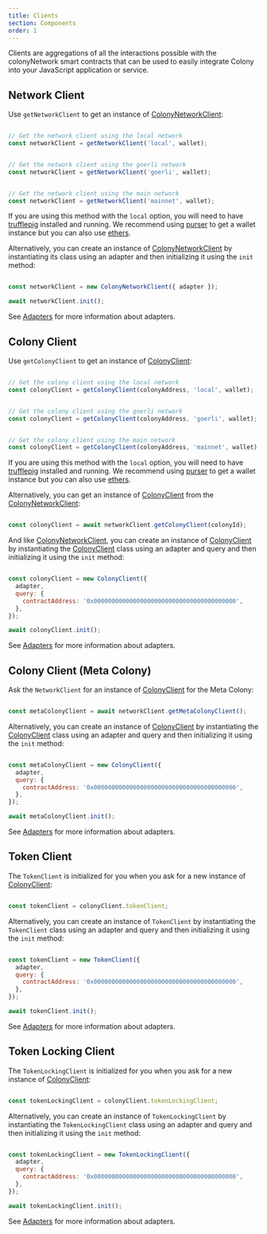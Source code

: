 ```yaml
---
title: Clients
section: Components
order: 1
---
```


Clients are aggregations of all the interactions possible with the colonyNetwork smart contracts that can be used to easily integrate Colony into your JavaScript application or service.

## Network Client

Use `getNetworkClient` to get an instance of [ColonyNetworkClient](/colonyjs/api-colonynetworkclient):

```js

// Get the network client using the local network
const networkClient = getNetworkClient('local', wallet);

```

```js

// Get the network client using the goerli network
const networkClient = getNetworkClient('goerli', wallet);

```

```js

// Get the network client using the main network
const networkClient = getNetworkClient('mainnet', wallet);

```

If you are using this method with the `local` option, you will need to have [trufflepig](https://github.com/JoinColony/trufflepig) installed and running. We recommend using [purser](/purser/docs-overview) to get a wallet instance but you can also use [ethers](https://github.com/ethers-io/ethers.js/).

Alternatively, you can create an instance of [ColonyNetworkClient](/colonyjs/api-colonynetworkclient) by instantiating its class using an adapter and then initializing it using the `init` method:

```js

const networkClient = new ColonyNetworkClient({ adapter });

await networkClient.init();

```

See [Adapters](/colonyjs/components-adapters) for more information about adapters.

## Colony Client

Use `getColonyClient` to get an instance of [ColonyClient](/colonyjs/api-colonyclient):

```js

// Get the colony client using the local network
const colonyClient = getColonyClient(colonyAddress, 'local', wallet);

```

```js

// Get the colony client using the goerli network
const colonyClient = getColonyClient(colonyAddress, 'goerli', wallet);

```

```js

// Get the colony client using the main network
const colonyClient = getColonyClient(colonyAddress, 'mainnet', wallet);

```

If you are using this method with the `local` option, you will need to have [trufflepig](https://github.com/JoinColony/trufflepig) installed and running. We recommend using [purser](/purser/docs-overview) to get a wallet instance but you can also use [ethers](https://github.com/ethers-io/ethers.js/).

Alternatively, you can get an instance of [ColonyClient](/colonyjs/api-colonyclient) from the [ColonyNetworkClient](/colonyjs/api-colonynetworkclient):

```js

const colonyClient = await networkClient.getColonyClient(colonyId);

```

And like [ColonyNetworkClient](/colonyjs/api-colonynetworkclient), you can create an instance of [ColonyClient](/colonyjs/api-colonyclient) by instantiating the [ColonyClient](/colonyjs/api-colonyclient) class using an adapter and query and then initializing it using the `init` method:

```js

const colonyClient = new ColonyClient({
  adapter,
  query: {
    contractAddress: '0x0000000000000000000000000000000000000000',
  },
});

await colonyClient.init();

```

See [Adapters](/colonyjs/components-adapters) for more information about adapters.

## Colony Client (Meta Colony)

Ask the `NetworkClient` for an instance of [ColonyClient](/colonyjs/api-colonyclient) for the Meta Colony:

```js

const metaColonyClient = await networkClient.getMetaColonyClient();

```

Alternatively, you can create an instance of [ColonyClient](/colonyjs/api-colonyclient) by instantiating the [ColonyClient](/colonyjs/api-colonyclient) class using an adapter and query and then initializing it using the `init` method:

```js

const metaColonyClient = new ColonyClient({
  adapter,
  query: {
    contractAddress: '0x0000000000000000000000000000000000000000',
  },
});

await metaColonyClient.init();

```

See [Adapters](/colonyjs/components-adapters) for more information about adapters.

## Token Client

The `TokenClient` is initialized for you when you ask for a new instance of [ColonyClient](/colonyjs/api-colonyclient):

```js

const tokenClient = colonyClient.tokenClient;

```

Alternatively, you can create an instance of `TokenClient` by instantiating the `TokenClient` class using an adapter and query and then initializing it using the `init` method:

```js

const tokenClient = new TokenClient({
  adapter,
  query: {
    contractAddress: '0x0000000000000000000000000000000000000000',
  },
});

await tokenClient.init();

```

See [Adapters](/colonyjs/components-adapters) for more information about adapters.

## Token Locking Client

The `TokenLockingClient` is initialized for you when you ask for a new instance of [ColonyClient](/colonyjs/api-colonyclient):

```js

const tokenLockingClient = colonyClient.tokenLockingClient;

```

Alternatively, you can create an instance of `TokenLockingClient` by instantiating the `TokenLockingClient` class using an adapter and query and then initializing it using the `init` method:

```js

const tokenLockingClient = new TokenLockingClient({
  adapter,
  query: {
    contractAddress: '0x0000000000000000000000000000000000000000',
  },
});

await tokenLockingClient.init();

```

See [Adapters](/colonyjs/components-adapters) for more information about adapters.
